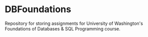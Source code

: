 # DBFoundations
Repository for storing assignments for University of Washington's Foundations of Databases &amp; SQL Programming course.
